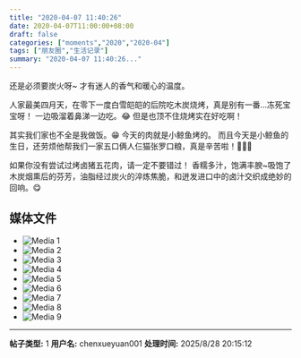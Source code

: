```yaml
---
title: "2020-04-07 11:40:26"
date: 2020-04-07T11:00:00+08:00
draft: false
categories: ["moments","2020","2020-04"]
tags: ["朋友圈","生活记录"]
summary: "2020-04-07 11:40:26..."
---
```


还是必须要炭火呀~
才有迷人的香气和暖心的温度。

人家最美四月天，在零下一度白雪皑皑的后院吃木炭烧烤，真是别有一番...冻死宝宝呀！
一边吸溜着鼻涕一边吃。😂
但是也顶不住烧烤实在好吃啊！

其实我们家也不全是我做饭。😁
今天的肉就是小鲸鱼烤的。
而且今天是小鲸鱼的生日，还劳烦他帮我们一家五口俩人仨猫张罗口粮，真是辛苦啦！🙇🏻‍♀️

如果你没有尝试过烤卤猪五花肉，请一定不要错过！
香糯多汁，饱满丰腴~吸饱了木炭烟熏后的芬芳，油脂经过炭火的淬炼焦脆，和迸发进口中的卤汁交织成绝妙的回响。😋

## 媒体文件

- ![Media 1](/Moments/photos/2020-04-07/202004071140260.jpg)
- ![Media 2](/Moments/photos/2020-04-07/202004071140261.jpg)
- ![Media 3](/Moments/photos/2020-04-07/202004071140262.jpg)
- ![Media 4](/Moments/photos/2020-04-07/202004071140263.jpg)
- ![Media 5](/Moments/photos/2020-04-07/202004071140264.jpg)
- ![Media 6](/Moments/photos/2020-04-07/202004071140265.jpg)
- ![Media 7](/Moments/photos/2020-04-07/202004071140266.jpg)
- ![Media 8](/Moments/photos/2020-04-07/202004071140267.jpg)
- ![Media 9](/Moments/photos/2020-04-07/202004071140268.jpg)

---

**帖子类型:** 1
**用户名:** chenxueyuan001
**处理时间:** 2025/8/28 20:15:12
